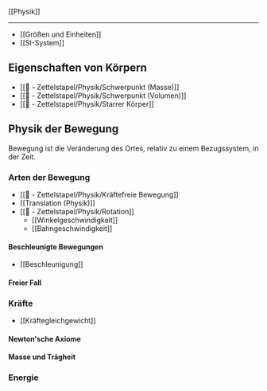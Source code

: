 [[Physik]] 

---

- [[Größen und Einheiten]]
- [[SI-System]]


## Eigenschaften von Körpern

- [[📄 - Zettelstapel/Physik/Schwerpunkt (Masse)]]
- [[📄 - Zettelstapel/Physik/Schwerpunkt (Volumen)]]
- [[📄 - Zettelstapel/Physik/Starrer Körper]]

## Physik der Bewegung

Bewegung ist die Veränderung des Ortes, relativ zu einem Bezugssystem, in der Zeit.

### Arten der Bewegung

- [[📄 - Zettelstapel/Physik/Kräftefreie Bewegung]]
- [[Translation (Physik)]]
- [[📄 - Zettelstapel/Physik/Rotation]]
	- [[Winkelgeschwindigkeit]]
	- [[Bahngeschwindigkeit]]

#### Beschleunigte Bewegungen
- [[Beschleunigung]]
#### Freier Fall

### Kräfte

- [[Kräftegleichgewicht]]

#### Newton'sche Axiome

#### Masse und Trägheit

### Energie